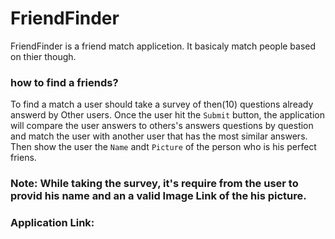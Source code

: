 # FriendFinder

FriendFinder is a friend match applicetion.
It basicaly match people based on thier though.
### how to find a friends?
To find a match a user should take a survey of then(10) questions already answerd by Other users.
Once the user hit the `Submit` button, the application will compare the user answers to others's answers questions by question and match the user with another user that has the most similar answers. 
Then show the user the `Name` andt `Picture` of the person who is his perfect friens.

### Note: While taking the survey, it's require from the user to provid his name and an a valid Image Link of the his picture.

### Application Link:

